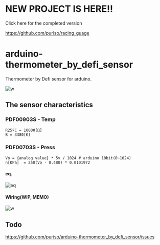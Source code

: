 # NEW PROJECT IS HERE!!

Click here for the completed version

https://github.com/puriso/racing_guage


# arduino-thermometer_by_defi_sensor
Thermometer by Defi sensor for arduino.

![w](https://user-images.githubusercontent.com/11486268/66576894-72404a00-ebb3-11e9-85b9-71a46f9ab2dd.JPG)

## The sensor characteristics
### PDF00903S - Temp

```
R25ºC = 10000[Ω]
B = 3380[K]
```

### PDF00703S - Press

```
Vo = {analog value} * 5v / 1024 # arduino 10bit(0~1024)
n[KPa]  = 250(Vo - 0.480) * 0.0101972
```

#### eq.
![eq](https://user-images.githubusercontent.com/11486268/62881604-2025a880-bd6b-11e9-86f2-68b08cad765c.png)

#### Wiring(WIP, MEMO)
![w](https://user-images.githubusercontent.com/11486268/66576965-8b48fb00-ebb3-11e9-90f6-d7e31e2f95d8.JPG)

## Todo
https://github.com/puriso/arduino-thermometer_by_defi_sensor/issues
